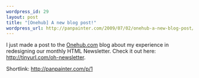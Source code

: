 ```yaml
--- 
wordpress_id: 29
layout: post
title: "[Onehub] A new blog post!"
wordpress_url: http://panpainter.com/2009/07/02/onehub-a-new-blog-post/
---
```

<p>I just made a post to the <a href="http://onehub.com">Onehub.com</a> blog about my experience in redesigning our monthly <span class="caps">HTML</span> Newsletter. Check it out here: <a href="http://tinyurl.com/oh-newsletter">http://tinyurl.com/oh-newsletter</a>.</p>

<p>Shortlink: <a href="http://panpainter.com/p/1">http://panpainter.com/p/1</a></p>
